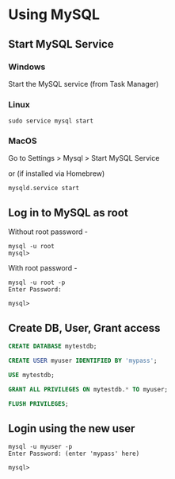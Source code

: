 # Using MySQL

## Start MySQL Service

### Windows

Start the MySQL service (from Task Manager)

### Linux 

```shell
sudo service mysql start
```

### MacOS

Go to Settings > Mysql > Start MySQL Service 

or (if installed via Homebrew)

```shell
mysqld.service start
```

## Log in to MySQL as root

Without root password - 

```shell
mysql -u root
mysql> 
```

With root password - 

```shell
mysql -u root -p 
Enter Password: 

mysql> 
```

## Create DB, User, Grant access

```sql
CREATE DATABASE mytestdb;

CREATE USER myuser IDENTIFIED BY 'mypass';

USE mytestdb;

GRANT ALL PRIVILEGES ON mytestdb.* TO myuser;

FLUSH PRIVILEGES;
```

## Login using the new user

```shell
mysql -u myuser -p
Enter Password: (enter 'mypass' here)

mysql>
```